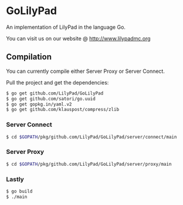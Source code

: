 GoLilyPad
=============

An implementation of LilyPad in the language Go.

You can visit us on our website @ http://www.lilypadmc.org

Compilation
-------------

You can currently compile either Server Proxy or Server Connect.

Pull the project and get the dependencies:
```bash
$ go get github.com/LilyPad/GoLilyPad
$ go get github.com/satori/go.uuid
$ go get gopkg.in/yaml.v2
$ go get github.com/klauspost/compress/zlib
```

### Server Connect ###

```bash
$ cd $GOPATH/pkg/github.com/LilyPad/GoLilyPad/server/connect/main
```

### Server Proxy ###

```bash
$ cd $GOPATH/pkg/github.com/LilyPad/GoLilyPad/server/proxy/main
```

### Lastly ###

```bash
$ go build
$ ./main
```
